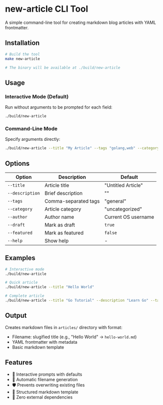 # new-article CLI Tool

A simple command-line tool for creating markdown blog articles with YAML frontmatter.

## Installation

```bash
# Build the tool
make new-article

# The binary will be available at ./build/new-article
```

## Usage

### Interactive Mode (Default)
Run without arguments to be prompted for each field:

```bash
./build/new-article
```

### Command-Line Mode
Specify arguments directly:

```bash
./build/new-article --title "My Article" --tags "golang,web" --category "programming" --draft=false
```

## Options

| Option | Description | Default |
|--------|-------------|---------|
| `--title` | Article title | "Untitled Article" |
| `--description` | Brief description | "" |
| `--tags` | Comma-separated tags | "general" |
| `--category` | Article category | "uncategorized" |
| `--author` | Author name | Current OS username |
| `--draft` | Mark as draft | `true` |
| `--featured` | Mark as featured | `false` |
| `--help` | Show help | - |

## Examples

```bash
# Interactive mode
./build/new-article

# Quick article
./build/new-article --title "Hello World"

# Complete article
./build/new-article --title "Go Tutorial" --description "Learn Go" --tags "golang,tutorial" --category "programming" --draft=false --featured=true
```

## Output

Creates markdown files in `articles/` directory with format:
- Filename: slugified title (e.g., "Hello World" → `hello-world.md`)
- YAML frontmatter with metadata
- Basic markdown template

## Features

- 🚀 Interactive prompts with defaults
- 📁 Automatic filename generation
- 🛡️ Prevents overwriting existing files
- 📝 Structured markdown template
- 🎯 Zero external dependencies